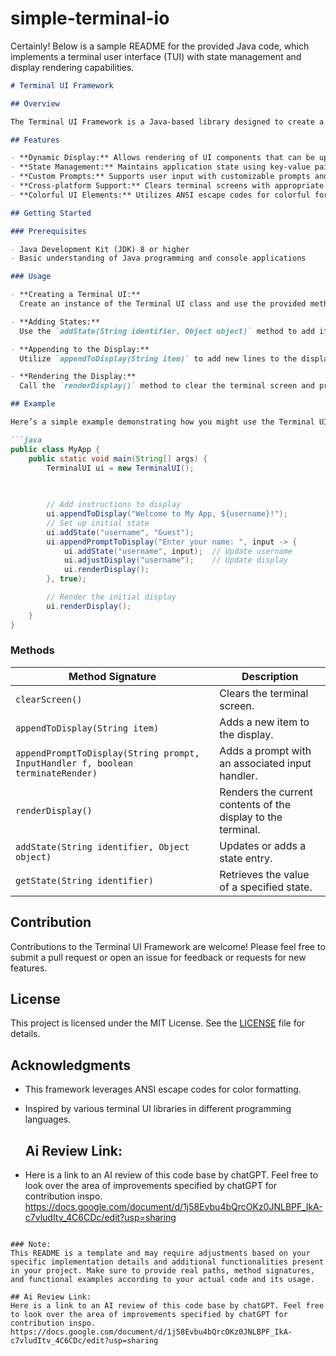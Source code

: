 # simple-terminal-io

Certainly! Below is a sample README for the provided Java code, which implements a terminal user interface (TUI) with state management and display rendering capabilities.

```markdown
# Terminal UI Framework

## Overview

The Terminal UI Framework is a Java-based library designed to create a terminal user interface (TUI) for interactive command-line applications. It provides functionality for rendering displays, managing state, and handling user input effectively in a structured manner.

## Features

- **Dynamic Display:** Allows rendering of UI components that can be updated based on user interactions.
- **State Management:** Maintains application state using key-value pairs, enabling seamless updates to the UI based on state changes.
- **Custom Prompts:** Supports user input with customizable prompts and associated logic for handling responses.
- **Cross-platform Support:** Clears terminal screens with appropriate commands based on the operating system (Windows/Linux).
- **Colorful UI Elements:** Utilizes ANSI escape codes for colorful formatting and styling of text in the terminal.

## Getting Started

### Prerequisites

- Java Development Kit (JDK) 8 or higher
- Basic understanding of Java programming and console applications

### Usage

- **Creating a Terminal UI:**
  Create an instance of the Terminal UI class and use the provided methods to set up displays and manage input prompts.

- **Adding States:**
  Use the `addState(String identifier, Object object)` method to add items to the state management system.

- **Appending to the Display:**
  Utilize `appendToDisplay(String item)` to add new lines to the display. Use `appendPromptToDisplay(String prompt, InputHandler f, boolean terminateRender)` for adding prompts with input handlers.

- **Rendering the Display:**
  Call the `renderDisplay()` method to clear the terminal screen and present the current state of the display.

## Example

Here’s a simple example demonstrating how you might use the Terminal UI Framework:

```java
public class MyApp {
    public static void main(String[] args) {
        TerminalUI ui = new TerminalUI();

        
        
        // Add instructions to display
        ui.appendToDisplay("Welcome to My App, ${username}!");
        // Set up initial state
        ui.addState("username", "Guest");
        ui.appendPromptToDisplay("Enter your name: ", input -> {
            ui.addState("username", input);  // Update username
            ui.adjustDisplay("username");    // Update display
            ui.renderDisplay();
        }, true);

        // Render the initial display
        ui.renderDisplay();
    }
}
```

### Methods

| Method Signature | Description |
| ---------------- | ----------- |
| `clearScreen()` | Clears the terminal screen. |
| `appendToDisplay(String item)` | Adds a new item to the display. |
| `appendPromptToDisplay(String prompt, InputHandler f, boolean terminateRender)` | Adds a prompt with an associated input handler. |
| `renderDisplay()` | Renders the current contents of the display to the terminal. |
| `addState(String identifier, Object object)` | Updates or adds a state entry. |
| `getState(String identifier)` | Retrieves the value of a specified state. |

## Contribution

Contributions to the Terminal UI Framework are welcome! Please feel free to submit a pull request or open an issue for feedback or requests for new features.

## License

This project is licensed under the MIT License. See the [LICENSE](LICENSE) file for details.

## Acknowledgments

- This framework leverages ANSI escape codes for color formatting.
- Inspired by various terminal UI libraries in different programming languages.

  ## Ai Review Link:
- Here is a link to an AI review of this code base by chatGPT. Feel free to look over the area of improvements specified by chatGPT for contribution inspo. https://docs.google.com/document/d/1j58Evbu4bQrcOKz0JNLBPF_IkA-c7vludItv_4C6CDc/edit?usp=sharing

```

### Note:
This README is a template and may require adjustments based on your specific implementation details and additional functionalities present in your project. Make sure to provide real paths, method signatures, and functional examples according to your actual code and its usage.

## Ai Review Link:
Here is a link to an AI review of this code base by chatGPT. Feel free to look over the area of improvements specified by chatGPT for contribution inspo. https://docs.google.com/document/d/1j58Evbu4bQrcOKz0JNLBPF_IkA-c7vludItv_4C6CDc/edit?usp=sharing
